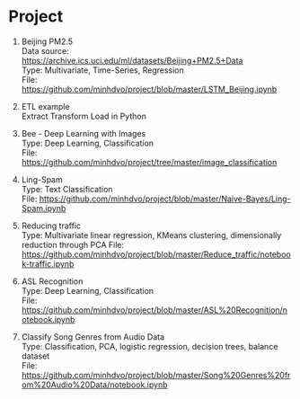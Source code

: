 # Project

1. Beijing PM2.5 <br>
Data source: https://archive.ics.uci.edu/ml/datasets/Beijing+PM2.5+Data <br>
Type: Multivariate, Time-Series, Regression <br>
File: https://github.com/minhdvo/project/blob/master/LSTM_Beijing.ipynb <br>

2. ETL example <br>
Extract Transform Load in Python

3. Bee - Deep Learning with Images <br>
Type: Deep Learning, Classification <br>
File: https://github.com/minhdvo/project/tree/master/image_classification

4. Ling-Spam <br>
Type: Text Classification <br>
File: https://github.com/minhdvo/project/blob/master/Naive-Bayes/Ling-Spam.ipynb

5. Reducing traffic <br>
Type: Multivariate linear regression, KMeans clustering, dimensionally reduction through PCA
File: https://github.com/minhdvo/project/blob/master/Reduce_traffic/notebook-traffic.ipynb

6. ASL Recognition <br>
Type: Deep Learning, Classification <br>
File: https://github.com/minhdvo/project/blob/master/ASL%20Recognition/notebook.ipynb

7. Classify Song Genres from Audio Data <br>
Type: Classification, PCA, logistic regression, decision trees, balance dataset <br>
File: https://github.com/minhdvo/project/blob/master/Song%20Genres%20from%20Audio%20Data/notebook.ipynb
